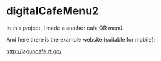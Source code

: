 # digitalCafeMenu2
In this project, I made a another cafe QR menü.

And here there is the example website (suitable for mobile):

http://laguncafe.rf.gd/
